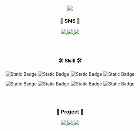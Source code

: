 <h1 align="center">
  <img src="https://capsule-render.vercel.app/api?type=transparent&fontColor=703ee5&text=Welcom%20to%20beommin's%20Github&height=150&fontSize=60&desc=FrontEnd%20Engineer&descAlignY=75&descAlign=60&animation=fadeIn" >
</h3>

<h3 align="center"> 💌 SNS 💌 </h3>
<p align="center">
  <a href="velog.io/@bmpark" target="_blank">
    <img src="https://img.shields.io/badge/velog-%2320C997?style=for-the-badge&logo=velog&logoColor=white">
  </a>
  <a href="https://blog.beommin.kro.kr/" target="_blank">
    <img src="https://img.shields.io/badge/beomlog-%237957D5?style=for-the-badge&logo=buefy&logoColor=white">
  </a>
  <a href="mailto:club20608@gmail.com" target="_blank">
    <img src="https://img.shields.io/badge/gmail-%23EA4335?style=for-the-badge&logo=gmail&logoColor=white">
  </a>
</p>

</br>
</br>

<h3 align="center"> 🛠 Skill 🛠 </h3>
<p align="center"> 
  <img alt="Static Badge" src="https://img.shields.io/badge/javascript-%23F7DF1E?style=for-the-badge&logo=javascript&logoColor=white">
  <img alt="Static Badge" src="https://img.shields.io/badge/typescript-%233178C6?style=for-the-badge&logo=typescript&logoColor=white">
  <img alt="Static Badge" src="https://img.shields.io/badge/vue.js-%234FC08D?style=for-the-badge&logo=vuedotjs&logoColor=white">
  <img alt="Static Badge" src="https://img.shields.io/badge/nuxt.js-%2300DC82?style=for-the-badge&logo=nuxtdotjs&logoColor=white">
</p>
<p align="center"> 
  <img alt="Static Badge" src="https://img.shields.io/badge/node.js-%23339933?style=for-the-badge&logo=nodedotjs&logoColor=white">
  <img alt="Static Badge" src="https://img.shields.io/badge/MSSQL-%23CC2927?style=for-the-badge&logo=microsoftsqlserver&logoColor=white">
  <img alt="Static Badge" src="https://img.shields.io/badge/postgresql-%234169E1?style=for-the-badge&logo=postgresql&logoColor=white">
  <img alt="Static Badge" src="https://img.shields.io/badge/firebase-%23FFCA28?style=for-the-badge&logo=firebase&logoColor=white">
</p>

</br>
</br>

<h3 align="center"> 🌟 Project 🌟 </h3>
<p align="center"> 
  <a href="https://aboutme2.web.app/" target="_blank">
    <img src="https://img.shields.io/badge/aboutme-%236DB33F?style=for-the-badge">
  </a>
  <a href="https://what-is-my-team.web.app/" target="_blank">
    <img src="https://img.shields.io/badge/whatismyteam-%23232F3E?style=for-the-badge">
  </a>
  <a href="https://www.npmjs.com/package/beomtil" target="_blank">
    <img src="https://img.shields.io/badge/beomtil-%237957D5?style=for-the-badge&logo=jpa&logoColor=white">
  </a>
</p>
<!--
**ParkBeomMin/ParkBeomMin** is a ✨ _special_ ✨ repository because its `README.md` (this file) appears on your GitHub profile.

Here are some ideas to get you started:

- 🔭 I’m currently working on ...
- 🌱 I’m currently learning ...
- 👯 I’m looking to collaborate on ...
- 🤔 I’m looking for help with ...
- 💬 Ask me about ...
- 📫 How to reach me: ...
- 😄 Pronouns: ...
- ⚡ Fun fact: ...

참고
https://shields.io/badges
https://simpleicons.org/
https://velog.io/@jmjgirl/Github-profile-%EA%BE%B8%EB%AF%B8%EA%B8%B0
-->

